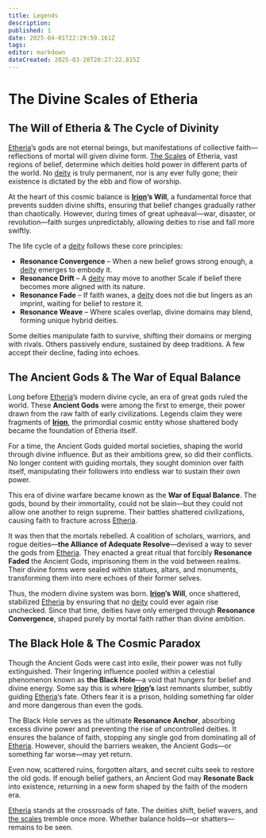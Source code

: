 ```yaml
---
title: Legends
description: 
published: 1
date: 2025-04-01T22:29:59.161Z
tags: 
editor: markdown
dateCreated: 2025-03-20T20:27:22.815Z
---
```


# The Divine Scales of Etheria

## The Will of Etheria & The Cycle of Divinity
[Etheria](/etheria)’s gods are not eternal beings, but manifestations of collective faith—reflections of mortal will given divine form. [The Scales](/location/landmark/scale/the-scales) of Etheria, vast regions of belief, determine which deities hold power in different parts of the world. No [deity](/structure/mechanic/deity) is truly permanent, nor is any ever fully gone; their existence is dictated by the ebb and flow of worship.

At the heart of this cosmic balance is **[Irion](/being/deity/irion)’s Will**, a fundamental force that prevents sudden divine shifts, ensuring that belief changes gradually rather than chaotically. However, during times of great upheaval—war, disaster, or revolution—faith surges unpredictably, allowing deities to rise and fall more swiftly.

The life cycle of a [deity](/structure/mechanic/deity) follows these core principles:

- **Resonance Convergence** – When a new belief grows strong enough, a [deity](/structure/mechanic/deity) emerges to embody it.
- **Resonance Drift** – A [deity](/structure/mechanic/deity) may move to another Scale if belief there becomes more aligned with its nature.
- **Resonance Fade** – If faith wanes, a [deity](/structure/mechanic/deity) does not die but lingers as an imprint, waiting for belief to restore it.
- **Resonance Weave** – Where scales overlap, divine domains may blend, forming unique hybrid deities.

Some deities manipulate faith to survive, shifting their domains or merging with rivals. Others passively endure, sustained by deep traditions. A few accept their decline, fading into echoes.

## The Ancient Gods & The War of Equal Balance
Long before [Etheria](/etheria)’s modern divine cycle, an era of great gods ruled the world. These **Ancient Gods** were among the first to emerge, their power drawn from the raw faith of early civilizations. Legends claim they were fragments of **[Irion](/being/deity/irion)**, the primordial cosmic entity whose shattered body became the foundation of Etheria itself.

For a time, the Ancient Gods guided mortal societies, shaping the world through divine influence. But as their ambitions grew, so did their conflicts. No longer content with guiding mortals, they sought dominion over faith itself, manipulating their followers into endless war to sustain their own power.

This era of divine warfare became known as the **War of Equal Balance**. The gods, bound by their immortality, could not be slain—but they could not allow one another to reign supreme. Their battles shattered civilizations, causing faith to fracture across [Etheria](/etheria).

It was then that the mortals rebelled. A coalition of scholars, warriors, and rogue deities—**the Alliance of Adequate Resolve**—devised a way to sever the gods from [Etheria](/etheria). They enacted a great ritual that forcibly **Resonance Faded** the Ancient Gods, imprisoning them in the void between realms. Their divine forms were sealed within statues, altars, and monuments, transforming them into mere echoes of their former selves.

Thus, the modern divine system was born. **[Irion](/being/deity/irion)’s Will**, once shattered, stabilized [Etheria](/etheria) by ensuring that no [deity](/structure/mechanic/deity) could ever again rise unchecked. Since that time, deities have only emerged through **Resonance Convergence**, shaped purely by mortal faith rather than divine ambition.

## The Black Hole & The Cosmic Paradox
Though the Ancient Gods were cast into exile, their power was not fully extinguished. Their lingering influence pooled within a celestial phenomenon known as **the Black Hole**—a void that hungers for belief and divine energy. Some say this is where **[Irion](/being/deity/irion)’s** last remnants slumber, subtly guiding [Etheria](/etheria)’s fate. Others fear it is a prison, holding something far older and more dangerous than even the gods.

The Black Hole serves as the ultimate **Resonance Anchor**, absorbing excess divine power and preventing the rise of uncontrolled deities. It ensures the balance of faith, stopping any single god from dominating all of [Etheria](/etheria). However, should the barriers weaken, the Ancient Gods—or something far worse—may yet return.

Even now, scattered ruins, forgotten altars, and secret cults seek to restore the old gods. If enough belief gathers, an Ancient God may **Resonate Back** into existence, returning in a new form shaped by the faith of the modern era.

[Etheria](/etheria) stands at the crossroads of fate. The deities shift, belief wavers, and [the scales](/location/landmark/scale/the-scales) tremble once more. Whether balance holds—or shatters—remains to be seen.
